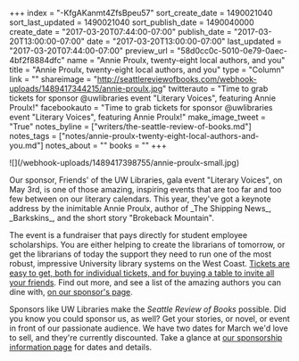 +++
index = "-KfgAKanmt4ZfsBpeu57"
sort_create_date = 1490021040
sort_last_updated = 1490021040
sort_publish_date = 1490040000
create_date = "2017-03-20T07:44:00-07:00"
publish_date = "2017-03-20T13:00:00-07:00"
date = "2017-03-20T13:00:00-07:00"
last_updated = "2017-03-20T07:44:00-07:00"
preview_url = "58d0cc0c-5010-0e79-0aec-4bf2f8884dfc"
name = "Annie Proulx, twenty-eight local authors, and you"
title = "Annie Proulx, twenty-eight local authors, and you"
type = "Column"
link = ""
shareimage = "http://seattlereviewofbooks.com/webhook-uploads/1489417344215/annie-proulx.jpg"
twitterauto = "Time to grab tickets for sponsor @uwlibraries event \"Literary Voices\", featuring Annie Proulx!"
facebookauto = "Time to grab tickets for sponsor @uwlibraries event \"Literary Voices\", featuring Annie Proulx!"
make_image_tweet = "True"
notes_byline = ["writers/the-seattle-review-of-books.md"]
notes_tags = ["notes/annie-proulx-twenty-eight-local-authors-and-you.md"]
notes_about = ""
books = ""
+++
<p class="image-left">![](/webhook-uploads/1489417398755/annie-proulx-small.jpg)</p>

<p class="noindent">Our sponsor, Friends' of the UW Libraries, gala event "Literary Voices", on May 3rd, is one of those amazing, inspiring events that are too far and too few between on our literary calendars. This year, they've got a keynote address by the inimitable Annie Proulx, author of _The Shipping News_, _Barkskins_, and the short story "Brokeback Mountain". </p>

The event is a fundraiser that pays directly for student employee scholarships. You are either helping to create the librarians of tomorrow, or get the librarians of today the support they need to run one of the most robust, impressive University library systems on the West Coast. <a href="http://events.uw.edu/events/literary-voices/event-summary-307553ee6d7c4f30b873748baef64f51.aspx" title="Literary Voices - Event Summary | Online Registration by Cvent">Tickets are easy to get, both for individual tickets, and for buying a table to invite all your friends</a>. Find out more, and see a list of the amazing authors you can dine with, <a href="http://seattlereviewofbooks.com/sponsorships" title="The Seattle Review of Books - sponsorships">on our sponsor's page</a>.

Sponsors like UW Libraries make the _Seattle Review of Books_ possible. Did you know you could sponsor us, as well? Get your stories, or novel, or event in front of our passionate audience. We have two dates for March we'd love to sell, and they're currently discounted. Take a glance at [our sponsorship information page](http://seattlereviewofbooks.com/sponsor/) for dates and details.